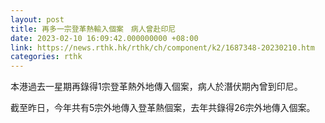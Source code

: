 ```yaml
---
layout: post
title: 再多一宗登革熱輸入個案　病人曾赴印尼
date: 2023-02-10 16:09:42.000000000 +08:00
link: https://news.rthk.hk/rthk/ch/component/k2/1687348-20230210.htm
categories: rthk
---
```


本港過去一星期再錄得1宗登革熱外地傳入個案，病人於潛伏期內曾到印尼。

截至昨日，今年共有5宗外地傳入登革熱個案，去年共錄得26宗外地傳入個案。
